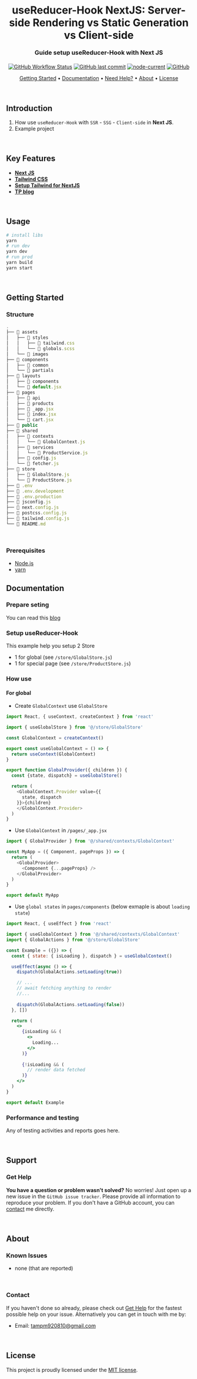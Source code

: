 # <h1 align="center" style="font-weight: bold; margin-top: 20px; margin-bottom: 20px;">useReducer-Hook NextJS: Server-side Rendering vs Static Generation vs Client-side</h1>
  
<h3 align="center" style="font-weight: bold; margin-top: 20px; margin-bottom: 20px;">Guide setup useReducer-Hook with Next JS</h3>
  
<p align="center">
  <a href="https://github.com/tampm92/tp-useReducer-nextjs-ssr-vs-ssg-vs-client-side"><img alt="GitHub Workflow Status" src="https://img.shields.io/github/workflow/status/tampm92/tp-useReducer-nextjs-ssr-vs-ssg-vs-client-side/build"></a>
  <a href="#last-commit"><img alt="GitHub last commit" src="https://img.shields.io/github/last-commit/tampm92/tp-useReducer-nextjs-ssr-vs-ssg-vs-client-side"></a>
  <a href="#node-current"><img alt="node-current" src="https://img.shields.io/node/v/next"></a>
  <a href="#license"><img alt="GitHub" src="https://img.shields.io/github/license/tampm92/tp-useReducer-nextjs-ssr-vs-ssg-vs-client-side"></a>
</p>
  
<p align="center">
  <a href="#getting-started">Getting Started</a> •
  <a href="#documentation">Documentation</a> •
  <a href="#support">Need Help?</a> •
  <a href="#about">About</a> •
  <a href="#license">License</a>
</p>
  
<br/>

## Introduction

1. How use `useReducer-Hook` with `SSR` - `SSG` - `Client-side` in **Next JS**.
2. Example project
  
<br/>
  
## Key Features

- **[Next JS](https://nextjs.org/docs/getting-started)**
- **[Tailwind CSS](https://tailwindcss.com/)**
- **[Setup Tailwind for NextJS](https://blog.tampm.com/posts/tp-next-js-setup)**
- **[TP blog](https://blog.tampm.com/posts/next-js-server-side-rendering-vs-static-generation-vs-client-side)**

<br/>
  
## Usage

```sh
# install libs
yarn
# run dev
yarn dev
# run prod
yarn build
yarn start
```

<br/>
  
## Getting Started

### **Structure**

```js
.
├── 📁 assets
│   ├── 📁 styles
│   │   ├── 📝 tailwind.css
│   │   └── 📝 globals.scss
│   └── 📁 images
├── 📁 components
│   ├── 📁 common
│   └── 📁 partials
├── 📁 layouts
│   ├── 📁 components
│   └── 📝 default.jsx
├── 📁 pages
│   ├── 📁 api
│   ├── 📁 products
│   ├── 📝 _app.jsx
│   ├── 📝 index.jsx
│   └── 📝 cart.jsx
├── 📁 public
├── 📁 shared
│   ├── 📁 contexts
│   │   └── 📝 GlobalContext.js
│   ├── 📁 services
│   │   └── 📝 ProductService.js
│   ├── 📝 config.js
│   └── 📝 fetcher.js
├── 📁 store
│   ├── 📝 GlobalStore.js
│   └── 📝 ProductStore.js
├── 📝 .env
├── 📝 .env.development
├── 📝 .env.production
├── 📝 jsconfig.js
├── 📝 next.config.js
├── 📝 postcss.config.js
├── 📝 tailwind.config.js
└── 📝 README.md
```

<br/>

### **Prerequisites**

- [Node.js](https://nodejs.org/en)
- [yarn](https://yarnpkg.com/getting-started/install)

## Documentation

### **Prepare seting**

You can read this [blog](https://blog.tampm.com/posts/next-js-server-side-rendering-vs-static-generation-vs-client-side)

### **Setup useReducer-Hook**

This example help you setup 2 Store

- 1 for global (see `/store/GlobalStore.js`)
- 1 for special page (see `/store/ProductStore.js`)

### **How use**

#### For global

- Create `GlobalContext` use `GlobalStore`

```js
import React, { useContext, createContext } from 'react'

import { useGlobalStore } from '@/store/GlobalStore'

const GlobalContext = createContext()

export const useGlobalContext = () => {
  return useContext(GlobalContext)
}

export function GlobalProvider({ children }) {
  const {state, dispatch} = useGlobalStore()

  return (
    <GlobalContext.Provider value={{
      state, dispatch
    }}>{children}
    </GlobalContext.Provider>
  )
}
```

- Use `GlobalContext` in `/pages/_app.jsx`

```js
import { GlobalProvider } from '@/shared/contexts/GlobalContext'

const MyApp = ({ Component, pageProps }) => {
  return (
    <GlobalProvider>
      <Component {...pageProps} />
    </GlobalProvider>
  )
}

export default MyApp
```

- Use `global states` in `pages/components` (below exmaple is about `loading state`)

```jsx
import React, { useEffect } from 'react'

import { useGlobalContext } from '@/shared/contexts/GlobalContext'
import { GlobalActions } from '@/store/GlobalStore'

const Example = ({}) => {
  const { state: { isLoading }, dispatch } = useGlobalContext()

  useEffect(async () => {
    dispatch(GlobalActions.setLoading(true))

    // ...
    // await fetching anything to render
    //...
    
    dispatch(GlobalActions.setLoading(false))
  }, [])

  return (
    <>
      {isLoading && (
        <>
          Loading...
        </>
      )}
      
      {!isLoading && (
        // render data fetched
      )}
    </>
  )
}

export default Example
```

### **Performance and testing**

Any of testing activities and reports goes here.

<br/>

## Support
  
### **Get Help**
  
**You have a question or problem wasn't solved?** No worries! Just open up a new issue in the `GitHub issue tracker`. Please provide all information to reproduce your problem. If you don't have a GitHub account, you can [contact](#contact) me directly.
  
<br/>
  
## About

### **Known Issues**
  
 - none (that are reported)

<br/>
  
### **Contact**
  
If you haven't done so already, please check out [Get Help](#get-help) for the fastest possible help on your issue. Alternatively you can get in touch with me by:

- Email: tampm920810@gmail.com
  
<br/>

## License

This project is proudly licensed under the [MIT license][git-license].

<!-- LINKS -->
<!-- in-line references: websites -->
[tampm.com]:https://tampm.com

<!-- in-line references to github -->

[git-profile]:https://github.com/tampm92
[git-readme]:README.md
[git-license]:LICENSE.md